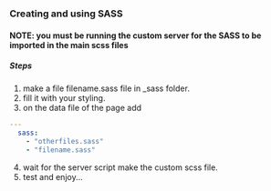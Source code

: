 ### Creating and using SASS

#### NOTE: you must be running the custom server for the SASS to be imported in the main scss files

##### Steps

1. make a file filename.sass file in \_sass folder.
2. fill it with your styling.
3. on the data file of the page add
  ```YAML
  ---
    sass:
      - "otherfiles.sass"
      - "filename.sass"
  ```
4. wait for the server script make the custom scss file. 
5. test and enjoy...

